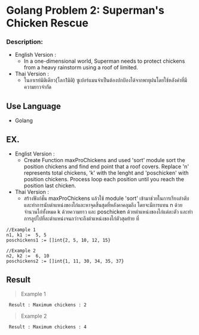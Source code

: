 # Golang Problem 2: Superman's Chicken Rescue
### Description:
* English Version :
  * In a one-dimensional world, Superman needs to protect chickens from a heavy rainstorm using a roof of limited.
* Thai Version :
  *  ในอาเรย์มิติเดียว(โลก1มิติ)  ซูเปอร์แมนจำเป็นต้องปกป้องได้จากพายุฝนโดยใช้หลังค่าที่มีความยาวจำกัด
## Use Language
 * Golang 
## EX.
* Englist Version : 
   * Create Function  maxProChickens and used 'sort' module sort the position chickens and find end point that a roof covers. Replace 'n' represents total chickens, 'k' with the lenght and 'poschicken' with position chickens.
Process loop each position until you reach the position last chicken.
 * Thai Version :
   * สร้างฟังก์ชั่น maxProChickens แล้วใช้ module 'sort' เข้ามาช่วยในการเรียงลำดับ และทำการนับตำแหน่งของไก่และหาจุดสิ้นสุดที่หลังคาคลุมถึง โดยจะมีการแทน n ด้วยจำนวนไก่ทั้งหมด k ด้วยความยาว และ poschicken ด้วยตำแหน่งของไก่แต่ละตัว และทำการลูปไปที่ละตำแหน่งจนกว่าจะถึงตำแหน่งของไก่ตัวสุดท้าย
ที่
```
//Example 1
n1, k1 :=  5, 5
poschickens1 := []int{2, 5, 10, 12, 15}
```

```
//Example 2
n2, k2 :=  6, 10
poschickens2 := []int{1, 11, 30, 34, 35, 37}
```
## Result
> Example 1
```
 Result : Maximum chickens : 2
 ```
>  Example 2
```
 Result : Maximum chickens : 4
 ```
